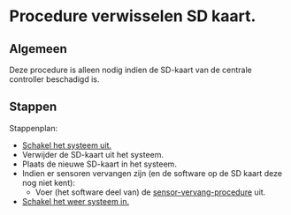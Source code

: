 # Procedure verwisselen SD kaart.

## Algemeen

Deze procedure is alleen nodig indien de SD-kaart van de centrale controller beschadigd is.

## Stappen
Stappenplan:
- [Schakel het systeem uit.](uitschakelen.md)
- Verwijder de SD-kaart uit het systeem.
- Plaats de nieuwe SD-kaart in het systeem.
- Indien er sensoren vervangen zijn (en de software op de SD kaart deze nog niet kent):
  - Voer (het software deel van) de [sensor-vervang-procedure](vervangen_sensor.md) uit.
- [Schakel het weer systeem in.](inschakelen.md)
